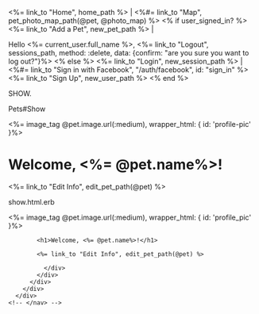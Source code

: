 <%= link_to "Home", home_path %>
|
<%#= link_to "Map", pet_photo_map_path(@pet, @photo_map) %>
<% if user_signed_in? %>
  <%= link_to "Add a Pet", new_pet_path %>
  |

  Hello <%= current_user.full_name %>,
  <%= link_to "Logout", sessions_path, method: :delete,
           data: {confirm: "are you sure you want to log out?"}%>
<% else %>
  <%= link_to "Login", new_session_path %> |
  <%#= link_to "Sign in with Facebook", "/auth/facebook", id: "sign_in" %>
  <%= link_to "Sign Up", new_user_path %>
<% end %>



SHOW.

Pets#Show

<%= image_tag @pet.image.url(:medium), wrapper_html: { id: 'profile-pic' }%>

<h1>Welcome, <%= @pet.name%>!</h1>

<%= link_to "Edit Info", edit_pet_path(@pet) %>


show.html.erb

<div class="wrapper">
  <div class="main-panel" id="main-content">
    <!-- <nav class="navbar navbar-default"> -->
      <div class="content">
        <div class="container-fluid">
          <div class="row">
            <div class="col-md-12">
              <div class="card">
            <%= image_tag @pet.image.url(:medium),  wrapper_html: { id: 'profile_pic' }%>

            <h1>Welcome, <%= @pet.name%>!</h1>

            <%= link_to "Edit Info", edit_pet_path(@pet) %>

              </div>
            </div>
          </div>
        </div>
      </div>
    <!-- </nav> -->
  </div>
</div>

